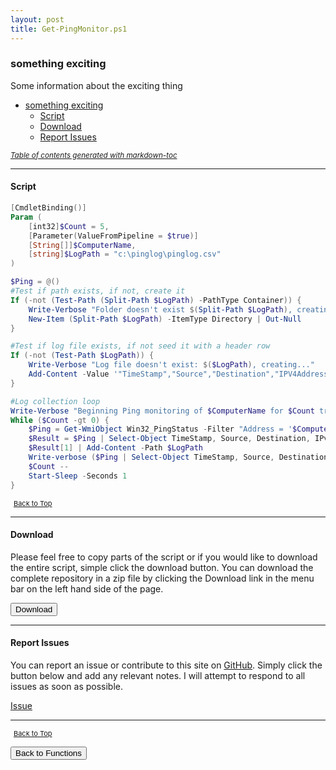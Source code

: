 ```yaml
---
layout: post
title: Get-PingMonitor.ps1
---
```


### something exciting

Some information about the exciting thing

- [something exciting](#something-exciting)
  - [Script](#script)
  - [Download](#download)
  - [Report Issues](#report-issues)

<small><i><a href='http://ecotrust-canada.github.io/markdown-toc/'>Table of contents generated with markdown-toc</a></i></small>

---

#### Script

```powershell
[CmdletBinding()]
Param (
    [int32]$Count = 5,
    [Parameter(ValueFromPipeline = $true)]
    [String[]]$ComputerName,
    [string]$LogPath = "c:\pinglog\pinglog.csv"
)

$Ping = @()
#Test if path exists, if not, create it
If (-not (Test-Path (Split-Path $LogPath) -PathType Container)) {
    Write-Verbose "Folder doesn't exist $(Split-Path $LogPath), creating..."
    New-Item (Split-Path $LogPath) -ItemType Directory | Out-Null
}

#Test if log file exists, if not seed it with a header row
If (-not (Test-Path $LogPath)) {
    Write-Verbose "Log file doesn't exist: $($LogPath), creating..."
    Add-Content -Value '"TimeStamp","Source","Destination","IPV4Address","Status","ResponseTime"' -Path $LogPath
}

#Log collection loop
Write-Verbose "Beginning Ping monitoring of $ComputerName for $Count tries:"
While ($Count -gt 0) {
    $Ping = Get-WmiObject Win32_PingStatus -Filter "Address = '$ComputerName'" | Select-Object @{Label = "TimeStamp"; Expression = { Get-Date } }, @{Label = "Source"; Expression = { $_.__Server } }, @{Label = "Destination"; Expression = { $_.Address } }, IPv4Address, @{Label = "Status"; Expression = { If ($_.StatusCode -ne 0) { "Failed" } Else { "" } } }, ResponseTime
    $Result = $Ping | Select-Object TimeStamp, Source, Destination, IPv4Address, Status, ResponseTime | ConvertTo-Csv -NoTypeInformation
    $Result[1] | Add-Content -Path $LogPath
    Write-verbose ($Ping | Select-Object TimeStamp, Source, Destination, IPv4Address, Status, ResponseTime | Format-Table -AutoSize | Out-String)
    $Count --
    Start-Sleep -Seconds 1
}
```

<span style="font-size:11px;"><a href="#"><i class="fas fa-caret-up" aria-hidden="true" style="color: white; margin-right:5px;"></i>Back to Top</a></span>

---

#### Download

Please feel free to copy parts of the script or if you would like to download the entire script, simple click the download button. You can download the complete repository in a zip file by clicking the Download link in the menu bar on the left hand side of the page.

<button class="btn" type="submit" onclick="window.open('/PowerShell/functions/ip/Get-PingMonitor.ps1')">
    <i class="fa fa-cloud-download-alt">
    </i>
        Download
</button>

---

#### Report Issues

You can report an issue or contribute to this site on <a href="https://github.com/BanterBoy/scripts-blog/issues">GitHub</a>. Simply click the button below and add any relevant notes. I will attempt to respond to all issues as soon as possible.

<!-- Place this tag where you want the button to render. -->

<a class="github-button" href="https://github.com/BanterBoy/scripts-blog/issues/new?title=Get-PingMonitor.ps1&body=There is a problem with this function. Please find details below." data-show-count="true" aria-label="Issue BanterBoy/scripts-blog on GitHub">Issue</a>

---

<span style="font-size:11px;"><a href="#"><i class="fas fa-caret-up" aria-hidden="true" style="color: white; margin-right:5px;"></i>Back to Top</a></span>

<a href="/menu/_pages/functions.html">
    <button class="btn">
        <i class='fas fa-reply'>
        </i>
            Back to Functions
    </button>
</a>

[1]: http://ecotrust-canada.github.io/markdown-toc
[2]: https://github.com/googlearchive/code-prettify
